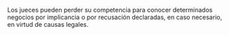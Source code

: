 Los jueces pueden perder su competencia para conocer determinados negocios por implicancia o por recusación declaradas, en caso necesario, en virtud de causas legales.
